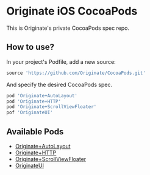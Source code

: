 # Originate iOS CocoaPods

This is Originate's private CocoaPods spec repo.

## How to use?

In your project's Podfile, add a new source:

```ruby
source 'https://github.com/Originate/CocoaPods.git'
```

And specify the desired CocoaPods spec.

```ruby
pod 'Originate+AutoLayout'
pod 'Originate+HTTP'
pod 'Originate+ScrollViewFloater'
pof 'OriginateUI'
```


## Available Pods

* [Originate+AutoLayout](https://github.com/Originate/AutoLayout-Categories)
* [Originate+HTTP](https://github.com/Originate/OriginateHTTP)
* [Originate+ScrollViewFloater](https://github.com/Originate/OriginateScrollViewFloater)
* [OriginateUI](https://github.com/Originate/OriginateUI)